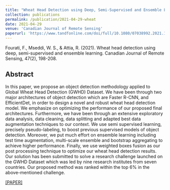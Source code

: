 ```yaml
---
title: "Wheat Head Detection using Deep, Semi-Supervised and Ensemble Learning"
collection: publications
permalink: /publication/2021-04-29-wheat
date: 2021-04-29
venue: 'Canadian Journal of Remote Sensing'
paperurl: 'https://www.tandfonline.com/doi/full/10.1080/07038992.2021.1906213'
---
```

Fourati, F., Mseddi, W. S., & Attia, R. (2021). Wheat head detection using deep, semi-supervised and ensemble learning. Canadian Journal of Remote Sensing, 47(2), 198-208.


## Abstract

In this paper, we propose an object detection methodology applied to Global Wheat Head Detection (GWHD) Dataset. We have been through two major architectures of object detection which are Faster R-CNN, and EfficientDet, in order to design a novel and robust wheat head detection model. We emphasize on optimizing the performance of our proposed final architectures. Furthermore, we have been through an extensive exploratory data analysis, data cleaning, data splitting and adapted best data augmentation techniques to our context. We use semi supervised learning, precisely pseudo-labeling, to boost previous supervised models of object detection. Moreover, we put much effort on ensemble learning including test time augmentation, multi-scale ensemble and bootstrap aggregating to achieve higher performance. Finally, we use weighted boxes fusion as our post processing technique to optimize our wheat head detection results. Our solution has been submitted to solve a research challenge launched on the GWHD Dataset which was led by nine research institutes from seven countries. Our proposed method was ranked within the top 6% in the above-mentioned challenge.

[[PAPER]](https://www.tandfonline.com/doi/full/10.1080/07038992.2021.1906213)